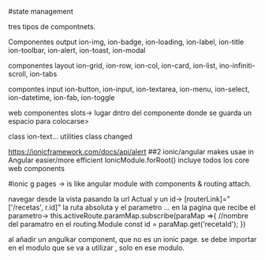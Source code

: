 #state management


tres tipos de compontnets.

Componentes output
ion-img, ion-badge, ion-loading, ion-label, ion-title
ion-toolbar, ion-alert, ion-toast, ion-modal

componentes layout
ion-grid, ion-row, ion-col, ion-card, ion-list, ino-infiniti-scroll,
ion-tabs

compontes input
ion-button, ion-input, ion-textarea, ion-menu, ion-select, 
ion-datetime, ion-fab, ion-toggle

web componentes slots-> lugar dntro del componente donde se guarda un espacio para colocarse>

class ion-text...
utilities class changed

https://ionicframework.com/docs/api/alert
##2
ionic/angular makes usae in Angular easier/more efficient
 IonicModule.forRoot() incluye todos los core web components

 #ionic g pages -> is like angular module with components & routing attach.

 navegar desde la vista  pasando la url Actual y un id->
  [routerLink]="['/recetas', r.id]"
  la ruta absoluta y el parametro
  ... en la pagina que recibe el parametro->
   this.activeRoute.paramMap.subscribe(paraMap =>{
      //nombre del paramatro en el routing.Module
      const id = paraMap.get('recetaId');
   })

   al añadir un angulkar component, que no es un ionic page.
   se debe importar en el modulo que se va a utilizar , solo en ese modulo.
